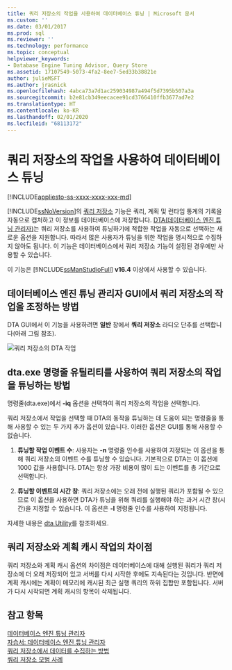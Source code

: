 ```yaml
---
title: 쿼리 저장소의 작업을 사용하여 데이터베이스 튜닝 | Microsoft 문서
ms.custom: ''
ms.date: 03/01/2017
ms.prod: sql
ms.reviewer: ''
ms.technology: performance
ms.topic: conceptual
helpviewer_keywords:
- Database Engine Tuning Advisor, Query Store
ms.assetid: 17107549-5073-4fa2-8ee7-5ed33b38821e
author: julieMSFT
ms.author: jrasnick
ms.openlocfilehash: 4abca73a7d1ac259034987a494f5d7395b507a3a
ms.sourcegitcommit: b2e81cb349eecacee91cd3766410ffb3677ad7e2
ms.translationtype: HT
ms.contentlocale: ko-KR
ms.lasthandoff: 02/01/2020
ms.locfileid: "68113172"
---
```

# <a name="tuning-database-using-workload-from-query-store"></a>쿼리 저장소의 작업을 사용하여 데이터베이스 튜닝
[!INCLUDE[appliesto-ss-xxxx-xxxx-xxx-md](../../includes/appliesto-ss-xxxx-xxxx-xxx-md.md)]


[!INCLUDE[ssNoVersion](../../includes/ssnoversion-md.md)]의 [쿼리 저장소](../../relational-databases/performance/how-query-store-collects-data.md) 기능은 쿼리, 계획 및 런타임 통계의 기록을 자동으로 캡처하고 이 정보를 데이터베이스에 저장합니다. [DTA(데이터베이스 엔진 튜닝 관리자)](../../relational-databases/performance/database-engine-tuning-advisor.md)는 쿼리 저장소를 사용하여 튜닝하기에 적합한 작업을 자동으로 선택하는 새로운 옵션을 지원합니다. 따라서 많은 사용자가 튜닝을 위한 작업을 명시적으로 수집하지 않아도 됩니다. 이 기능은 데이터베이스에서 쿼리 저장소 기능이 설정된 경우에만 사용할 수 있습니다. 
  
이 기능은 [!INCLUDE[ssManStudioFull](../../includes/ssmanstudiofull-md.md)] **v16.4** 이상에서 사용할 수 있습니다. 
  
## <a name="how-to-tune-a-workload-from-query-store-in-database-engine-tuning-advisor-gui"></a>데이터베이스 엔진 튜닝 관리자 GUI에서 쿼리 저장소의 작업을 조정하는 방법
DTA GUI에서 이 기능을 사용하려면 **일반** 창에서 **쿼리 저장소** 라디오 단추를 선택합니다(아래 그림 참조).

![쿼리 저장소의 DTA 작업](../../relational-databases/performance/media/dta-workload-from-query-store.gif)
 
## <a name="how-to-tune-a-workload-from-query-store-in-dtaexe-command-line-utility"></a>dta.exe 명령줄 유틸리티를 사용하여 쿼리 저장소의 작업을 튜닝하는 방법
명령줄(dta.exe)에서 **-iq** 옵션을 선택하여 쿼리 저장소의 작업을 선택합니다. 

쿼리 저장소에서 작업을 선택할 때 DTA의 동작을 튜닝하는 데 도움이 되는 명령줄을 통해 사용할 수 있는 두 가지 추가 옵션이 있습니다. 이러한 옵션은 GUI를 통해 사용할 수 없습니다.
  1. **튜닝할 작업 이벤트 수**: 사용자는 **-n** 명령줄 인수를 사용하여 지정되는 이 옵션을 통해 쿼리 저장소의 이벤트 수를 튜닝할 수 있습니다. 기본적으로 DTA는 이 옵션에 1000 값을 사용합니다. DTA는 항상 가장 비용이 많이 드는 이벤트를 총 기간으로 선택합니다. 
  
  2. **튜닝할 이벤트의 시간 창**: 쿼리 저장소에는 오래 전에 실행된 쿼리가 포함될 수 있으므로 이 옵션을 사용하면 DTA가 튜닝을 위해 쿼리를 실행해야 하는 과거 시간 창(시간)을 지정할 수 있습니다. 이 옵션은 **-I** 명령줄 인수를 사용하여 지정됩니다. 

자세한 내용은 [dta Utility](../../tools/dta/dta-utility.md)를 참조하세요.

## <a name="difference-between-using-workload-from-query-store-and-plan-cache"></a>쿼리 저장소와 계획 캐시 작업의 차이점 
쿼리 저장소와 계획 캐시 옵션의 차이점은 데이터베이스에 대해 실행된 쿼리가 쿼리 저장소에 더 오래 저장되어 있고 서버를 다시 시작한 후에도 지속된다는 것입니다. 반면에 계획 캐시에는 계획이 메모리에 캐시된 최근 실행 쿼리의 하위 집합만 포함됩니다. 서버가 다시 시작되면 계획 캐시의 항목이 삭제됩니다.

## <a name="see-also"></a>참고 항목  
[데이터베이스 엔진 튜닝 관리자](../../relational-databases/performance/database-engine-tuning-advisor.md)     
[자습서: 데이터베이스 엔진 튜닝 관리자](../../tools/dta/tutorial-database-engine-tuning-advisor.md)        
[쿼리 저장소에서 데이터를 수집하는 방법](../../relational-databases/performance/how-query-store-collects-data.md)     
[쿼리 저장소 모범 사례](../../relational-databases/performance/best-practice-with-the-query-store.md)
